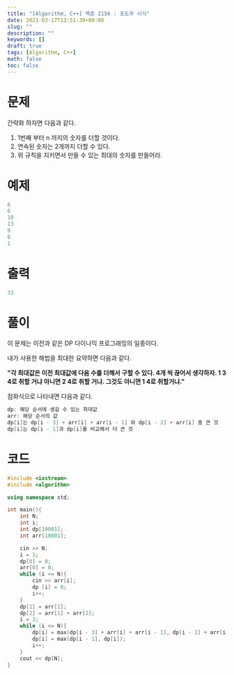 ```yaml
---
title: "[Algorithm, C++] 백준 2156 : 포도주 시식"
date: 2021-03-17T13:51:30+09:00
slug: ""
description: ""
keywords: []
draft: true
tags: [Algorithm, C++]
math: false
toc: false
---
```

# 문제

간략화 하자면 다음과 같다.

1. 1번째 부터 n 까지의 숫자를 더할 것이다.
2. 연속된 숫자는 2개까지 더할 수 있다.
3. 위 규칙을 지키면서 만들 수 있는 최대의 숫자를 만들어라.

# 예제

```cpp
6
6
10
13
9
8
1
```

# 출력

```cpp
33
```

# 풀이

이 문제는 이전과 같은 DP 다이나믹 프로그래밍의 일종이다.

내가 사용한 해법을 최대한 요약하면 다음과 같다.

**"각 최대값은 이전 최대값에 다음 수를 더해서 구할 수 있다. 4개 씩 끊어서 생각하자. 1 3 4로 취할 거냐 아니면 2 4로 취할 거냐. 그것도 아니면 1 4로 취할거냐."**

점화식으로 나타내면 다음과 같다.

```cpp
dp: 해당 순서에 생길 수 있는 최대값
arr: 해당 순서의 값
dp[i]는 dp[i - 3] + arr[i] + arr[i - 1] 와 dp[i - 2] + arr[i] 중 큰 것
dp[i]는 dp[i - 1]과 dp[i]를 비교해서 더 큰 것
```

# 코드

```cpp
#include <iostream>
#include <algorithm>

using namespace std;

int	main(){
	int N;
	int i;
	int dp[10001];
	int arr[10001];

	cin >> N;
	i = 1;
	dp[0] = 0;
	arr[0] = 0;
	while (i <= N){
		cin >> arr[i];
		dp [i] = 0;
		i++;
	}
	dp[1] = arr[1];
	dp[2] = arr[1] + arr[2];
	i = 3;
	while (i <= N){
		dp[i] = max(dp[i - 3] + arr[i] + arr[i - 1], dp[i - 2] + arr[i]);
		dp[i] = max(dp[i - 1], dp[i]);
		i++;
	}
	cout << dp[N];
}
```
